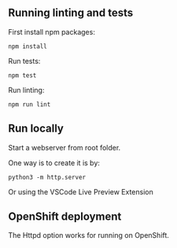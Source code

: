 ## Running linting and tests

First install npm packages:
~~~
npm install
~~~

Run tests:
~~~
npm test
~~~

Run linting:
~~~
npm run lint
~~~

## Run locally

Start a webserver from root folder.

One way is to create it is by:

~~~
python3 -m http.server
~~~

Or using the VSCode Live Preview Extension

## OpenShift deployment

The Httpd option works for running on OpenShift.
